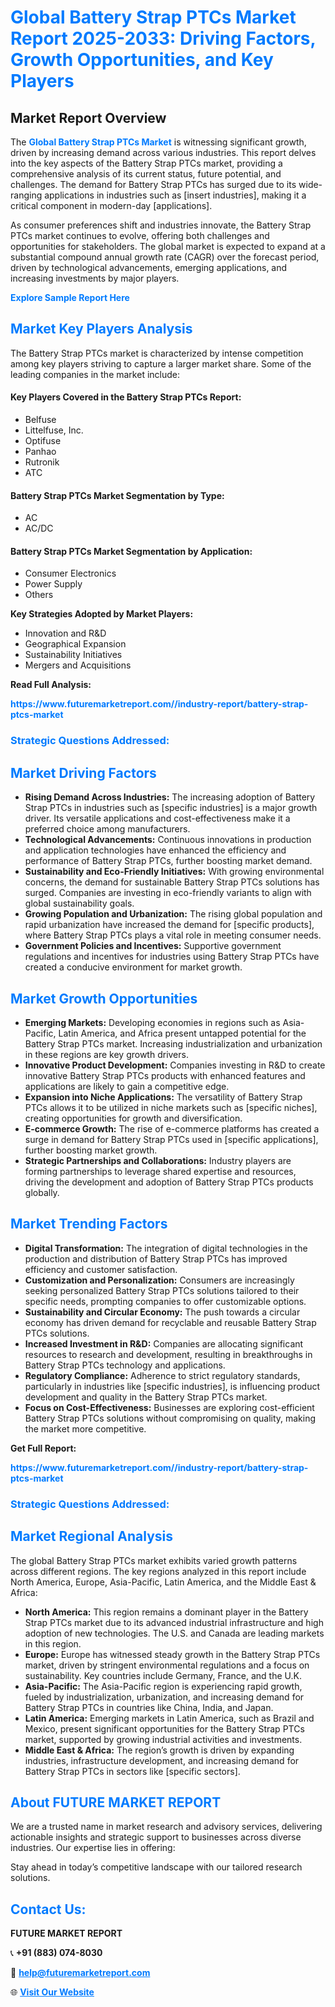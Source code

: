 <h1 style="color: #007BFF;">Global Battery Strap PTCs Market Report 2025-2033: Driving Factors, Growth Opportunities, and Key Players</h1>

<section id="overview">
<h2>Market Report Overview</h2>
<p>The <a href="https://www.futuremarketreport.com//industry-report/battery-strap-ptcs-market" style="color: #007BFF; text-decoration: none;"><strong>Global Battery Strap PTCs Market</strong></a> is witnessing significant growth, driven by increasing demand across various industries. This report delves into the key aspects of the Battery Strap PTCs market, providing a comprehensive analysis of its current status, future potential, and challenges. The demand for Battery Strap PTCs has surged due to its wide-ranging applications in industries such as [insert industries], making it a critical component in modern-day [applications].</p>
<p>As consumer preferences shift and industries innovate, the Battery Strap PTCs market continues to evolve, offering both challenges and opportunities for stakeholders. The global market is expected to expand at a substantial compound annual growth rate (CAGR) over the forecast period, driven by technological advancements, emerging applications, and increasing investments by major players.</p>
</section>

<section id="overview">
<p><a href="https://www.futuremarketreport.com//request-sample/reportId=62783" style="color: #007BFF; text-decoration: none;"><strong>Explore Sample Report Here</strong></a></p>
</section>

<section id="key-players">
<h2 style="color: #007BFF;">Market Key Players Analysis</h2>
<p>The Battery Strap PTCs market is characterized by intense competition among key players striving to capture a larger market share. Some of the leading companies in the market include:</p>
<h4>Key Players Covered in the Battery Strap PTCs Report:</h4>
<ul><li>Belfuse</li><li>Littelfuse, Inc.</li><li>Optifuse</li><li>Panhao</li><li>Rutronik</li><li>ATC</li></ul>
<h4>Battery Strap PTCs Market Segmentation by Type:</h4>
<ul><li>AC</li><li>AC/DC</li></ul>

<h4>Battery Strap PTCs Market Segmentation by Application:</h4>
<ul><li>Consumer Electronics</li><li>Power Supply</li><li>Others</li></ul>
<p><strong>Key Strategies Adopted by Market Players:</strong></p>
<ul>
<li>Innovation and R&D</li>
<li>Geographical Expansion</li>
<li>Sustainability Initiatives</li>
<li>Mergers and Acquisitions</li>
</ul>
</section>

<section>
<p><strong>Read Full Analysis: </strong></p><a href="https://www.futuremarketreport.com//industry-report/battery-strap-ptcs-market" style="color: #007BFF; text-decoration: none;"><strong>https://www.futuremarketreport.com//industry-report/battery-strap-ptcs-market</strong></a>
<h3 style="color: #007BFF;">Strategic Questions Addressed:</h3>
</section>

<section id="driving-factors">
<h2 style="color: #007BFF;">Market Driving Factors</h2>
<ul>
<li><strong>Rising Demand Across Industries:</strong> The increasing adoption of Battery Strap PTCs in industries such as [specific industries] is a major growth driver. Its versatile applications and cost-effectiveness make it a preferred choice among manufacturers.</li>
<li><strong>Technological Advancements:</strong> Continuous innovations in production and application technologies have enhanced the efficiency and performance of Battery Strap PTCs, further boosting market demand.</li>
<li><strong>Sustainability and Eco-Friendly Initiatives:</strong> With growing environmental concerns, the demand for sustainable Battery Strap PTCs solutions has surged. Companies are investing in eco-friendly variants to align with global sustainability goals.</li>
<li><strong>Growing Population and Urbanization:</strong> The rising global population and rapid urbanization have increased the demand for [specific products], where Battery Strap PTCs plays a vital role in meeting consumer needs.</li>
<li><strong>Government Policies and Incentives:</strong> Supportive government regulations and incentives for industries using Battery Strap PTCs have created a conducive environment for market growth.</li>
</ul>
</section>

<section id="growth-opportunities">
<h2 style="color: #007BFF;">Market Growth Opportunities</h2>
<ul>
<li><strong>Emerging Markets:</strong> Developing economies in regions such as Asia-Pacific, Latin America, and Africa present untapped potential for the Battery Strap PTCs market. Increasing industrialization and urbanization in these regions are key growth drivers.</li>
<li><strong>Innovative Product Development:</strong> Companies investing in R&D to create innovative Battery Strap PTCs products with enhanced features and applications are likely to gain a competitive edge.</li>
<li><strong>Expansion into Niche Applications:</strong> The versatility of Battery Strap PTCs allows it to be utilized in niche markets such as [specific niches], creating opportunities for growth and diversification.</li>
<li><strong>E-commerce Growth:</strong> The rise of e-commerce platforms has created a surge in demand for Battery Strap PTCs used in [specific applications], further boosting market growth.</li>
<li><strong>Strategic Partnerships and Collaborations:</strong> Industry players are forming partnerships to leverage shared expertise and resources, driving the development and adoption of Battery Strap PTCs products globally.</li>
</ul>
</section>

<section id="trending-factors">
<h2 style="color: #007BFF;">Market Trending Factors</h2>
<ul>
<li><strong>Digital Transformation:</strong> The integration of digital technologies in the production and distribution of Battery Strap PTCs has improved efficiency and customer satisfaction.</li>
<li><strong>Customization and Personalization:</strong> Consumers are increasingly seeking personalized Battery Strap PTCs solutions tailored to their specific needs, prompting companies to offer customizable options.</li>
<li><strong>Sustainability and Circular Economy:</strong> The push towards a circular economy has driven demand for recyclable and reusable Battery Strap PTCs solutions.</li>
<li><strong>Increased Investment in R&D:</strong> Companies are allocating significant resources to research and development, resulting in breakthroughs in Battery Strap PTCs technology and applications.</li>
<li><strong>Regulatory Compliance:</strong> Adherence to strict regulatory standards, particularly in industries like [specific industries], is influencing product development and quality in the Battery Strap PTCs market.</li>
<li><strong>Focus on Cost-Effectiveness:</strong> Businesses are exploring cost-efficient Battery Strap PTCs solutions without compromising on quality, making the market more competitive.</li>
</ul>
</section>

<section>
<p><strong>Get Full Report: </strong></p><a href="https://www.futuremarketreport.com//industry-report/battery-strap-ptcs-market" style="color: #007BFF; text-decoration: none;"><strong>https://www.futuremarketreport.com//industry-report/battery-strap-ptcs-market</strong></a>
<h3 style="color: #007BFF;">Strategic Questions Addressed:</h3>
</section>


<section id="regional-analysis">
<h2 style="color: #007BFF;">Market Regional Analysis</h2>
<p>The global Battery Strap PTCs market exhibits varied growth patterns across different regions. The key regions analyzed in this report include North America, Europe, Asia-Pacific, Latin America, and the Middle East & Africa:</p>
<ul>
<li><strong>North America:</strong> This region remains a dominant player in the Battery Strap PTCs market due to its advanced industrial infrastructure and high adoption of new technologies. The U.S. and Canada are leading markets in this region.</li>
<li><strong>Europe:</strong> Europe has witnessed steady growth in the Battery Strap PTCs market, driven by stringent environmental regulations and a focus on sustainability. Key countries include Germany, France, and the U.K.</li>
<li><strong>Asia-Pacific:</strong> The Asia-Pacific region is experiencing rapid growth, fueled by industrialization, urbanization, and increasing demand for Battery Strap PTCs in countries like China, India, and Japan.</li>
<li><strong>Latin America:</strong> Emerging markets in Latin America, such as Brazil and Mexico, present significant opportunities for the Battery Strap PTCs market, supported by growing industrial activities and investments.</li>
<li><strong>Middle East & Africa:</strong> The region’s growth is driven by expanding industries, infrastructure development, and increasing demand for Battery Strap PTCs in sectors like [specific sectors].</li>
</ul>
</section>

<footer>
<h2 style="color: #007BFF;">About FUTURE MARKET REPORT</h2>
<p>We are a trusted name in market research and advisory services, delivering actionable insights and strategic support to businesses across diverse industries. Our expertise lies in offering:</p>

<p>Stay ahead in today’s competitive landscape with our tailored research solutions.</p>

<h2 style="color: #007BFF;">Contact Us:</h2>
<p><strong>FUTURE MARKET REPORT</strong></p>
<p>📞 <strong>+91 (883) 074-8030</strong></p>
<p>📧 <strong><a href="mailto:help@futuremarketreport.com" style="color: #007BFF;">help@futuremarketreport.com</a></strong></p>
<p>🌐 <strong><a href="https://www.futuremarketreport.com/" style="color: #007BFF;">Visit Our Website</a></strong></p>
</footer>